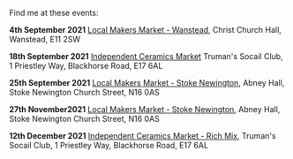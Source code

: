 Find me at these events: 

**4th September 2021** 
[Local Makers Market - Wanstead](http://www.localmakers.uk), 
Christ Church Hall, Wanstead, E11 2SW

**18th September 2021**
[Independent Ceramics Market](https://www.facebook.com/events/408896936989270)
Truman's Socail Club, 1 Priestley Way, Blackhorse Road, E17 6AL

**25th September 2021**
[Local Makers Market - Stoke Newington](http://www.localmakers.uk), 
Abney Hall, Stoke Newington Church Street, N16 0AS

**27th November2021**
[Local Makers Market - Stoke Newington](http://www.localmakers.uk), 
Abney Hall, Stoke Newington Church Street, N16 0AS

**12th December 2021**
[Independent Ceramics Market - Rich Mix](https://www.facebook.com/events/596671484457666/),
Truman's Socail Club, 1 Priestley Way, Blackhorse Road, E17 6AL
